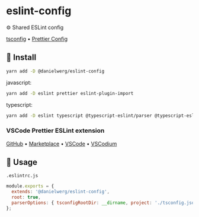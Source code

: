 # eslint-config

⚙️ Shared ESLint config

[tsconfig](https://github.com/danielwerg/tsconfig)
• [Prettier Config](https://github.com/danielwerg/prettier-config)

## 💾 Install

```sh
yarn add -D @danielwerg/eslint-config
```

javascript:

```sh
yarn add -D eslint prettier eslint-plugin-import
```

typescript:

```sh
yarn add -D eslint typescript @typescript-eslint/parser @typescript-eslint/eslint-plugin prettier eslint-plugin-import
```

### VSCode Prettier ESLint extension

[GitHub](https://github.com/idahogurl/vs-code-prettier-eslint)
• [Marketplace](https://marketplace.visualstudio.com/items?itemName=rvest.vs-code-prettier-eslint)
• [VSCode](vscode:extension/rvest.vs-code-prettier-eslint)
• [VSCodium](vscodium:extension/rvest.vs-code-prettier-eslint)

## 👀 Usage

`.eslintrc.js`

```js
module.exports = {
  extends: '@danielwerg/eslint-config',
  root: true,
  parserOptions: { tsconfigRootDir: __dirname, project: './tsconfig.json' }
};
```
